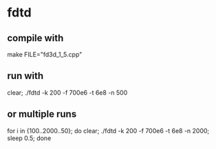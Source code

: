 # fdtd

## compile with
make FILE="fd3d_1_5.cpp"

## run with
clear; ./fdtd -k 200 -f 700e6 -t 6e8 -n 500

## or multiple runs
for i in {100..2000..50}; do clear; ./fdtd -k 200 -f 700e6 -t 6e8 -n 2000; sleep 0.5; done
